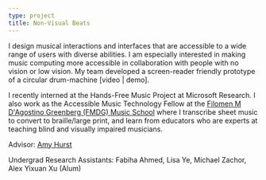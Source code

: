 ```yaml
---
type: project
title: Non-Visual Beats
---
```

I design musical interactions and interfaces that are accessible to a wide range of users with diverse abilities. I am especially interested in making music computing more accessible in collaboration with people with no vision or low vision. My team developed a screen-reader friendly prototype of a circular drum-machine [video | demo].

I recently interned at the Hands-Free Music Project at Microsoft Research. I also work as the Accessible Music Technology Fellow at the [Filomen M D'Agostino Greenberg (FMDG) Music School](https://fmdgmusicschool.org) where I transcribe sheet music to convert to braille/large print, and learn from educators who are experts at teaching blind and visually impaired musicians.

Advisor: [Amy Hurst](https://amyhurst.com)

Undergrad Research Assistants: Fabiha Ahmed, Lisa Ye, Michael Zachor, Alex Yixuan Xu (Alum)
